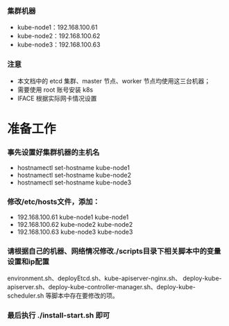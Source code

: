 ### 集群机器
* kube-node1：192.168.100.61
* kube-node2：192.168.100.62
* kube-node3：192.168.100.63
### 注意
* 本文档中的 etcd 集群、master 节点、worker 节点均使用这三台机器；
* 需要使用 root 账号安装 k8s
* IFACE 根据实际网卡情况设置

# 准备工作

### 事先设置好集群机器的主机名
* hostnamectl set-hostname kube-node1
* hostnamectl set-hostname kube-node2
* hostnamectl set-hostname kube-node3
### 修改/etc/hosts文件，添加：
* 192.168.100.61 kube-node1 kube-node1
* 192.168.100.62 kube-node2 kube-node2
* 192.168.100.63 kube-node3 kube-node3
### 请根据自己的机器、网络情况修改./scripts目录下相关脚本中的变量设置和ip配置
environment.sh、deployEtcd.sh、kube-apiserver-nginx.sh、
deploy-kube-apiserver.sh、deploy-kube-controller-manager.sh、deploy-kube-scheduler.sh
等脚本中存在要修改的项。
### 最后执行 ./install-start.sh 即可
